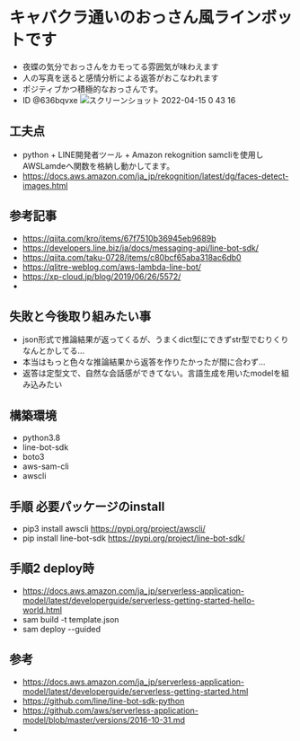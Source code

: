 # キャバクラ通いのおっさん風ラインボットです
- 夜蝶の気分でおっさんをカモってる雰囲気が味わえます
- 人の写真を送ると感情分析による返答がおこなわれます
- ポジティブかつ積極的なおっさんです。
- ID @636bqvxe
![スクリーンショット 2022-04-15 0 43 16](https://user-images.githubusercontent.com/97178451/163425744-c1b368e0-8f6c-4591-9eae-19c7ceeb4b7b.png)
## 工夫点
- python + LINE開発者ツール + Amazon rekognition  samcliを使用しAWSLamdeへ関数を格納し動かしてます。
- https://docs.aws.amazon.com/ja_jp/rekognition/latest/dg/faces-detect-images.html
## 参考記事
- https://qiita.com/kro/items/67f7510b36945eb9689b
- https://developers.line.biz/ja/docs/messaging-api/line-bot-sdk/
- https://qiita.com/taku-0728/items/c80bcf65aba318ac6db0
- https://qlitre-weblog.com/aws-lambda-line-bot/
- https://xp-cloud.jp/blog/2019/06/26/5572/
- 
## 失敗と今後取り組みたい事
- json形式で推論結果が返ってくるが、うまくdict型にできずstr型でむりくりなんとかしてる…
- 本当はもっと色々な推論結果から返答を作りたかったが間に合わず…
- 返答は定型文で、自然な会話感ができてない。言語生成を用いたmodelを組み込みたい
## 構築環境
- python3.8
- line-bot-sdk
- boto3
- aws-sam-cli
- awscli
## 手順 必要パッケージのinstall
- pip3 install awscli https://pypi.org/project/awscli/
- pip install line-bot-sdk https://pypi.org/project/line-bot-sdk/
## 手順2 deploy時
- https://docs.aws.amazon.com/ja_jp/serverless-application-model/latest/developerguide/serverless-getting-started-hello-world.html
- sam build -t template.json
- sam deploy --guided

## 参考
- https://docs.aws.amazon.com/ja_jp/serverless-application-model/latest/developerguide/serverless-getting-started.html
- https://github.com/line/line-bot-sdk-python
- https://github.com/aws/serverless-application-model/blob/master/versions/2016-10-31.md
- 
